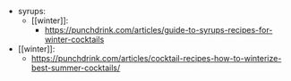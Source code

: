 - syrups:
	- [[winter]]:
		- https://punchdrink.com/articles/guide-to-syrups-recipes-for-winter-cocktails
- [[winter]]:
	- https://punchdrink.com/articles/cocktail-recipes-how-to-winterize-best-summer-cocktails/